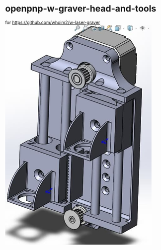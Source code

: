 # openpnp-w-graver-head-and-tools
for https://github.com/whoim2/w-laser-graver
![photo](https://github.com/whoim2/openpnp-w-graver-head-and-tools/raw/main/photo_2021-07-27_15-06-00.jpg)
